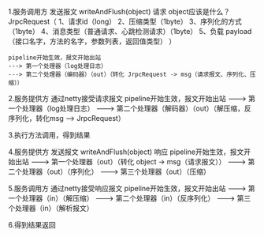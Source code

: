 1.服务调用方 
    发送报文 writeAndFlush(object)  请求
    object应该是什么？
    JrpcRequest（
    1、请求id（long） 2、压缩类型（1byte） 3、序列化的方式（1byte） 
    4、消息类型（普通请求、心跳检测请求）（1byte）
    5、负载 payload（接口名字，方法的名字，参数列表，返回值类型）
    ）

    pipeline开始生效，报文开始出站
    ---> 第一个处理器（log处理日志）
    ---> 第二个处理器（编码器）（out）（转化 JrpcRequest -> msg（请求报文、序列化、压缩））

2.服务提供方
    通过netty接受请求报文
    pipeline开始生效，报文开始出站
    ---> 第一个处理器（log处理日志）
    ---> 第二个处理器（解码器）（out）（解压缩，反序列化，转化msg --> JrpcRequest）

3.执行方法调用，得到结果

4.服务提供方
    发送报文 writeAndFlush(object)  响应
    pipeline开始生效，报文开始出站
    ---> 第一个处理器（out）（转化 object -> msg（请求报文））
    ---> 第二个处理器（out）（序列化）
    ---> 第三个处理器（out）（压缩）

5.服务调用方
    通过netty接受响应报文
    pipeline开始生效，报文开始出站
    ---> 第一个处理器（in）（解压缩）
    ---> 第二个处理器（in）（反序列化）
    ---> 第三个处理器（in）（解析报文）

6.得到结果返回